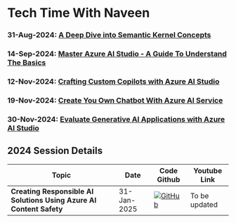 # Tech Time With Naveen

### 31-Aug-2024: [A Deep Dive into Semantic Kernel Concepts](https://github.com/navindevan/tech_time_with_naveen/tree/main/31-Aug-2024_Semantic_Kernel_WorkShop)
### 14-Sep-2024: [Master Azure AI Studio - A Guide To Understand The Basics](https://github.com/navindevan/tech_time_with_naveen/tree/main/14-Sep-2024_STYAVADEV_Azure_AI_Studio)
### 12-Nov-2024: [Crafting Custom Copilots with Azure AI Studio](https://github.com/navindevan/tech_time_with_naveen/tree/main/12-Nov-2024_STYAVADEV_CraftingCustomCopilotswithAzureAIStudio)
### 19-Nov-2024: [Create You Own Chatbot With Azure AI Service](https://github.com/navindevan/tech_time_with_naveen/tree/main/19-Nov-2024_STYAVADEV_CreateYourOwnChatbotwithAzureAI)
### 30-Nov-2024: [Evaluate Generative AI Applications with Azure AI Studio](https://github.com/navindevan/tech_time_with_naveen/tree/main/30-Nov-2024_EvaluateGenerativeAIAppsWithAzureAIStudio)

## 2024 Session Details

| Topic                       | Date                               | Code Github      | Youtube Link |
| ------------------------------| ----------------------------------------- | -----------------| -----------|
| **Creating Responsible AI Solutions Using Azure AI Content Safety**   |31-Jan-2025 | [![GitHub](https://img.shields.io/badge/GitHub-Repository-blue)](https://github.com/navindevan/Sentiment-Analysis-Tool.git)| To be updated    |
